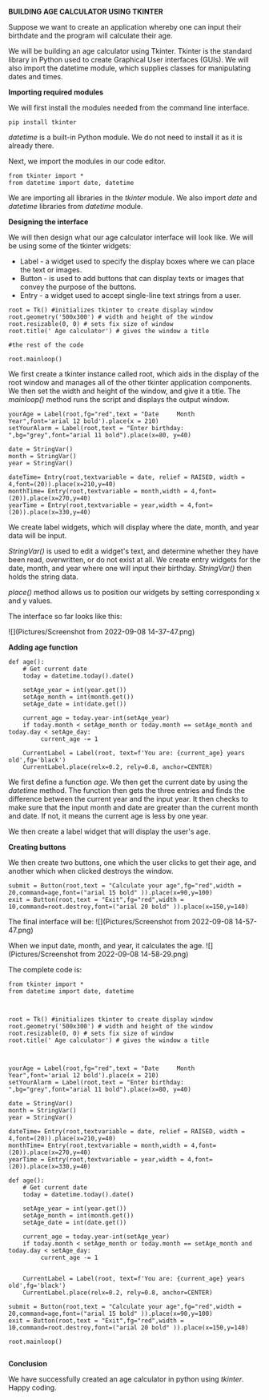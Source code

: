 **BUILDING AGE CALCULATOR USING TKINTER**

Suppose we want to create an application whereby one can input their birthdate and the program will calculate their age.

We will be building an age calculator using Tkinter. Tkinter is the standard library in Python used to create Graphical User interfaces (GUIs).
We will also import the datetime module, which supplies classes for manipulating dates and times.

**Importing required modules**

We will first install the modules needed from the command line interface. 
```
pip install tkinter

```
*datetime* is a built-in Python module. We do not need to install it as it is already there.

Next, we import the modules in our code editor.

```
from tkinter import *
from datetime import date, datetime
```
We are importing all libraries in the *tkinter* module. We also import *date* and *datetime* libraries from *datetime* module.

**Designing the interface**

We will then design what our age calculator interface will look like. We will be using some of the tkinter widgets:
* Label - a widget used to specify the display boxes where we can place the text or images.
* Button - is used to add buttons that can display texts or images that convey the purpose of the buttons.
* Entry -  a widget used to accept single-line text strings from a user.

```
root = Tk() #initializes tkinter to create display window
root.geometry('500x300') # width and height of the window
root.resizable(0, 0) # sets fix size of window
root.title(' Age calculator') # gives the window a title

#the rest of the code

root.mainloop()
```
We first create a tkinter instance called root, which aids in the display of the root window and manages all of the other tkinter application components. We then set the width and height of the window, and give it a title. 
The *mainloop()* method runs the script and displays the output window. 

```
yourAge = Label(root,fg="red",text = "Date     Month     Year",font='arial 12 bold').place(x = 210)
setYourAlarm = Label(root,text = "Enter birthday: ",bg="grey",font="arial 11 bold").place(x=80, y=40)

date = StringVar()
month = StringVar()
year = StringVar()

dateTime= Entry(root,textvariable = date, relief = RAISED, width = 4,font=(20)).place(x=210,y=40)
monthTime= Entry(root,textvariable = month,width = 4,font=(20)).place(x=270,y=40)
yearTime = Entry(root,textvariable = year,width = 4,font=(20)).place(x=330,y=40)
```

We create label widgets, which will display where the date, month, and year data will be input.

*StringVar()* is used to edit a widget's text, and determine whether they have been read, overwritten, or do not exist at all. We create entry widgets for the date, month, and year where one will input their birthday. *StringVar()* then holds the string data. 

*place()* method allows us to position our widgets by setting corresponding x and y values.

The interface so far looks like this:

![](Pictures/Screenshot from 2022-09-08 14-37-47.png)

**Adding age function**

```
def age():
    # Get current date
    today = datetime.today().date()

    setAge_year = int(year.get())
    setAge_month = int(month.get())
    setAge_date = int(date.get())

    current_age = today.year-int(setAge_year)
    if today.month < setAge_month or today.month == setAge_month and today.day < setAge_day:
         current_age -= 1

    CurrentLabel = Label(root, text=f'You are: {current_age} years old',fg='black')
    CurrentLabel.place(relx=0.2, rely=0.8, anchor=CENTER)
```

We first define a function *age*. We then get the current date by using the *datetime* method.
 The function then gets the three entries and finds the difference between the current year and the input year. It then checks to make sure that the input month and date are greater than the current month and date. If not, it means the current age is less by one year.
 
 We then create a label widget that will display the user's age.

**Creating buttons**

We then create two buttons, one which the user clicks to get their age, and another which when clicked destroys the window.

```
submit = Button(root,text = "Calculate your age",fg="red",width = 20,command=age,font=("arial 15 bold" )).place(x=90,y=100)
exit = Button(root,text = "Exit",fg="red",width = 10,command=root.destroy,font=("arial 20 bold" )).place(x=150,y=140)

``` 
The final interface will be:
![](Pictures/Screenshot from 2022-09-08 14-57-47.png)

When we input date, month, and year, it calculates the age.
![](Pictures/Screenshot from 2022-09-08 14-58-29.png)

The complete code is:
```
from tkinter import *
from datetime import date, datetime



root = Tk() #initializes tkinter to create display window
root.geometry('500x300') # width and height of the window
root.resizable(0, 0) # sets fix size of window
root.title(' Age calculator') # gives the window a title



yourAge = Label(root,fg="red",text = "Date     Month     Year",font='arial 12 bold').place(x = 210)
setYourAlarm = Label(root,text = "Enter birthday: ",bg="grey",font="arial 11 bold").place(x=80, y=40)

date = StringVar()
month = StringVar()
year = StringVar()

dateTime= Entry(root,textvariable = date, relief = RAISED, width = 4,font=(20)).place(x=210,y=40)
monthTime= Entry(root,textvariable = month,width = 4,font=(20)).place(x=270,y=40)
yearTime = Entry(root,textvariable = year,width = 4,font=(20)).place(x=330,y=40)

def age():
    # Get current date
    today = datetime.today().date()

    setAge_year = int(year.get())
    setAge_month = int(month.get())
    setAge_date = int(date.get())

    current_age = today.year-int(setAge_year)
    if today.month < setAge_month or today.month == setAge_month and today.day < setAge_day:
         current_age -= 1


    CurrentLabel = Label(root, text=f'You are: {current_age} years old',fg='black')
    CurrentLabel.place(relx=0.2, rely=0.8, anchor=CENTER)

submit = Button(root,text = "Calculate your age",fg="red",width = 20,command=age,font=("arial 15 bold" )).place(x=90,y=100)
exit = Button(root,text = "Exit",fg="red",width = 10,command=root.destroy,font=("arial 20 bold" )).place(x=150,y=140)

root.mainloop()


```

**Conclusion**

We have successfully created an age calculator in python using *tkinter*. Happy coding.